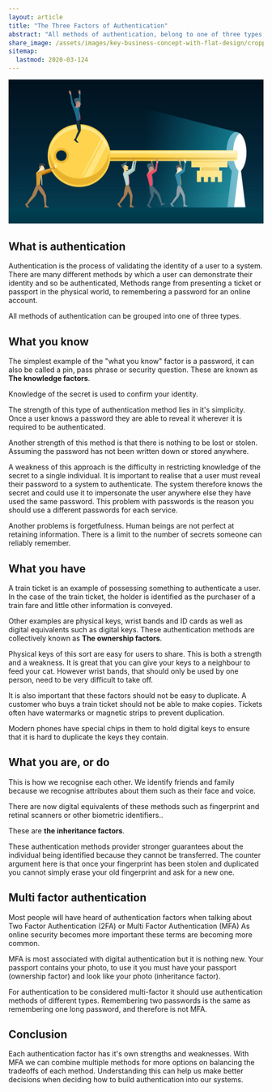 ```yaml
---
layout: article
title: "The Three Factors of Authentication"
abstract: "All methods of authentication, belong to one of three types; what you know, what you have, and what your are."
share_image: /assets/images/key-business-concept-with-flat-design/cropped.jpg
sitemap:
  lastmod: 2020-03-124
---
```


![](/assets/images/key-business-concept-with-flat-design/cropped.jpg)

## What is authentication

Authentication is the process of validating the identity of a user to a system.
There are many different methods by which a user can demonstrate their identity and so be authenticated,
Methods range from presenting a ticket or passport in the physical world, to remembering a password for an online account.

All methods of authentication can be grouped into one of three types.

## What you know

The simplest example of the "what you know" factor is a password, it can also be called a pin, pass phrase or security question.
These are known as **The knowledge factors**.

Knowledge of the secret is used to confirm your identity.

The strength of this type of authentication method lies in it's simplicity.
Once a user knows a password they are able to reveal it wherever it is required to be authenticated.

Another strength of this method is that there is nothing to be lost or stolen.
Assuming the password has not been written down or stored anywhere.

A weakness of this approach is the difficulty in restricting knowledge of the secret to a single individual.
It is important to realise that a user must reveal their password to a system to authenticate.
The system therefore knows the secret and could use it to impersonate the user anywhere else they have used the same password.
This problem with passwords is the reason you should use a different passwords for each service.

Another problems is forgetfulness.
Human beings are not perfect at retaining information.
There is a limit to the number of secrets someone can reliably remember.

## What you have

A train ticket is an example of possessing something to authenticate a user.
In the case of the train ticket, the holder is identified as the purchaser of a train fare and little other information is conveyed.

Other examples are physical keys, wrist bands and ID cards as well as digital equivalents such as digital keys.
These authentication methods are collectively known as **The ownership factors**.

Physical keys of this sort are easy for users to share. This is both a strength and a weakness.
It is great that you can give your keys to a neighbour to feed your cat.
However wrist bands, that should only be used by one person, need to be very difficult to take off.

It is also important that these factors should not be easy to duplicate.
A customer who buys a train ticket should not be able to make copies.
Tickets often have watermarks or magnetic strips to prevent duplication.

Modern phones have special chips in them to hold digital keys to ensure that it is hard to duplicate the keys they contain.

## What you are, or do

This is how we recognise each other.
We identify friends and family because we recognise attributes about them such as their face and voice.

There are now digital equivalents of these methods such as fingerprint and retinal scanners or other biometric identifiers..

These are **the inheritance factors**.

These authentication methods provider stronger guarantees about the individual being identified because they cannot be transferred.
The counter argument here is that once your fingerprint has been stolen and duplicated you cannot simply erase your old fingerprint and ask for a new one.

## Multi factor authentication

Most people will have heard of authentication factors when talking about Two Factor Authentication (2FA) or Multi Factor Authentication (MFA)
As online security becomes more important these terms are becoming more common.

MFA is most associated with digital authentication but it is nothing new.
Your passport contains your photo, to use it you must have your passport (ownership factor) and look like your photo (inheritance factor).

For authentication to be considered multi-factor it should use authentication methods of different types.
Remembering two passwords is the same as remembering one long password, and therefore is not MFA.

## Conclusion

Each authentication factor has it's own strengths and weaknesses.
With MFA we can combine multiple methods for more options on balancing the tradeoffs of each method.
Understanding this can help us make better decisions when deciding how to build authentication into our systems.

